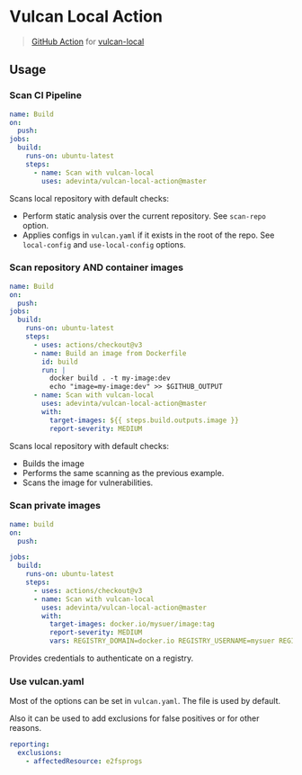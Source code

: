# Vulcan Local Action

> [GitHub Action](https://github.com/features/actions) for [vulcan-local](https://github.com/adevinta/vulcan-local)

## Usage

### Scan CI Pipeline

```yaml
name: Build
on:
  push:
jobs:
  build:
    runs-on: ubuntu-latest
    steps:
      - name: Scan with vulcan-local
        uses: adevinta/vulcan-local-action@master
```

Scans local repository with default checks:

- Perform static analysis over the current repository. See  `scan-repo` option.
- Applies configs in `vulcan.yaml` if it exists in the root of the repo. See `local-config` and `use-local-config` options.

### Scan repository AND container images

```yaml
name: Build
on:
  push:
jobs:
  build:
    runs-on: ubuntu-latest
    steps:
      - uses: actions/checkout@v3
      - name: Build an image from Dockerfile
        id: build
        run: |
          docker build . -t my-image:dev
          echo "image=my-image:dev" >> $GITHUB_OUTPUT
      - name: Scan with vulcan-local
        uses: adevinta/vulcan-local-action@master
        with:
          target-images: ${{ steps.build.outputs.image }}
          report-severity: MEDIUM
```

Scans local repository with default checks:

- Builds the image
- Performs the same scanning as the previous example.
- Scans the image for vulnerabilities.

### Scan private images

```yaml
name: build
on:
  push:

jobs:
  build:
    runs-on: ubuntu-latest
    steps:
      - uses: actions/checkout@v3
      - name: Scan with vulcan-local
        uses: adevinta/vulcan-local-action@master
        with:
          target-images: docker.io/mysuer/image:tag
          report-severity: MEDIUM
          vars: REGISTRY_DOMAIN=docker.io REGISTRY_USERNAME=mysuer REGISTRY_PASSWORD=${{ secrets.DOCKER_PWD }}
```

Provides credentials to authenticate on a registry.

### Use vulcan.yaml

Most of the options can be set in `vulcan.yaml`.
The file is used by default.

Also it can be used to add exclusions for false positives or for other reasons.

```yaml
reporting:
  exclusions:
    - affectedResource: e2fsprogs
```
